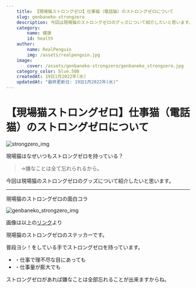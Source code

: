 ```yaml
---
    title: 【現場猫ストロングゼロ】仕事猫（電話猫）のストロングゼロについて
    slug: genbaneko-strongzero
    description: 今回は現場猫のストロングゼロのグッズについて紹介したいと思います。
    category: 
        name: 健康
        id: health
    author:
        name: RealPenguin
        img: /assets/realpenguin.jpg
    image: 
        cover: /assets/genbaneko-strongzero/genbaneko_strongzero.jpg
    category_color: blue.500
    createdAt: 19日1月2022年(水)
    updatedAt: "最終更新日: 19日1月2022年(水)" 
---
```


# 【現場猫ストロングゼロ】仕事猫（電話猫）のストロングゼロについて

![strongzero_img](/assets/genbaneko-strongzero/stronzero.jpg)

現場猫はなぜいつもストロングゼロを持っている？

> →嫌なことは全て忘れられるから。


今回は現場猫のストロングゼロのグッズについて紹介したいと思います。

----------------------

<block>現場猫のストロングゼロの面白コラ</block>

![genbaneko_strongzero_img](/assets/genbaneko-strongzero/41sjzwAxhL._AC_-2.jpg)

画像は以上の[リンク](https://www.amazon.co.jp/?tag=kikankoutake0-22&linkCode=w0f)より

現場猫のストロングゼロのステッカーです。

普段ヨシ！をしている手でストロングゼロを持っています。
- ・仕事で理不尽な目にあっても
- ・仕事量が膨大でも

ストロングゼロがあれば嫌なことは全部忘れることが出来ますからね。